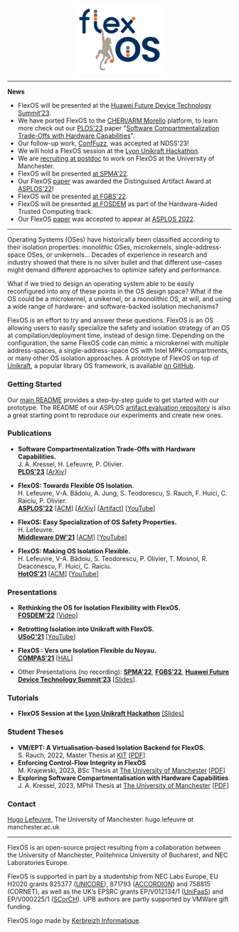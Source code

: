 <p align="center">
  <img width="200" src="https://github.com/project-flexos/project-flexos.github.io/raw/main/logo/SVG/logo-flexos-png.svg">
<link rel="shortcut icon" type="image/png" href="logo/FAVICON/flexos-favicon-8.png">
</p>

* * *
**News**
- FlexOS will be presented at the [Huawei Future Device Technology Summit’23](https://github.com/project-flexos/project-flexos.github.io/raw/main/docs/Huawei_Future_Device_Summit_Helsinki.pdf).
- We have ported FlexOS to the [CHERI/ARM Morello]([url](https://www.arm.com/architecture/cpu/morello)) platform, to learn more check out our [PLOS'23](https://plos-workshop.org/2023/) paper "[Software Compartmentalization Trade-Offs with Hardware Capabilities](https://arxiv.org/abs/2309.11332)".
- Our follow-up work, [ConfFuzz](https://conffuzz.github.io/), was accepted at NDSS'23!
- We will hold a FlexOS session at the [Lyon Unikraft Hackathon](https://unikraft.org/community/hackathons/2022-05-lyon/).
- We are [recruiting at postdoc](https://www.jobs.manchester.ac.uk/displayjob.aspx?jobid=22071) to work on FlexOS at the University of Manchester.
- FlexOS will be presented [at SPMA'22](https://sites.google.com/view/spma22eurosys/home).
- Our FlexOS [paper](https://arxiv.org/abs/2112.06566) was awarded the Distinguised Artifact Award at [ASPLOS'22](https://asplos-conference.org/)!
- FlexOS will be presented [at FGBS'22](https://www.betriebssysteme.org/aktivitaeten/treffen/2022-hamburg/programm/).
- FlexOS will be presented [at FOSDEM](https://fosdem.org/2022/schedule/event/tee_flexos/) as part of the Hardware-Aided Trusted Computing track.
- Our FlexOS [paper](https://arxiv.org/abs/2112.06566) was accepted to appear
at [ASPLOS 2022](https://asplos-conference.org/).

* * *

Operating Systems (OSes) have historically been classified according to their isolation properties: monolithic OSes, microkernels, single-address-space OSes, or unikernels... Decades of experience in research and industry showed that there is no silver bullet and that different use-cases might demand different approaches to optimize safety and performance.

What if we tried to design an operating system able to be easily reconfigured into any of these points in the OS design space? What if the OS could be a microkernel, a unikernel, or a monolithic OS, at will, and using a wide range of hardware- and software-backed isolation mechanisms?

FlexOS is an effort to try and answer these questions. FlexOS is an OS allowing users to easily specialize the safety and isolation strategy of an OS at compilation/deployment time, instead of design time. Depending on the configuration, the same FlexOS code can mimic a microkernel with multiple address-spaces, a single-address-space OS with Intel MPK compartments, or many other OS isolation approaches. A prototype of FlexOS on top of [Unikraft](https://unikraft.org/), a popular library OS framework, is available [on GitHub](https://github.com/project-flexos/unikraft).

### Getting Started

Our [main README](https://github.com/project-flexos/unikraft) provides a step-by-step guide to get started with our prototype. The README of our ASPLOS [artifact evaluation repository](https://github.com/project-flexos/asplos22-ae) is also a great starting point to reproduce our experiments and create new ones.

### Publications

* **Software Compartmentalization Trade-Offs with Hardware Capabilities.**<br/>J. A. Kressel, H. Lefeuvre, P. Olivier.<br/>[**PLOS'23**](https://www.plos-workshop.org/2023/) [[ArXiv](https://arxiv.org/abs/2309.11332)]

* **FlexOS: Towards Flexible OS Isolation.**<br/>H. Lefeuvre, V-A. Bădoiu, A. Jung, S. Teodorescu, S. Rauch, F. Huici, C. Raiciu, P. Olivier.<br/>[**ASPLOS'22**](https://asplos-conference.org/) [[ACM](https://dl.acm.org/doi/10.1145/3503222.3507759)] [[ArXiv](https://arxiv.org/abs/2112.06566)] [[Artifact](https://github.com/project-flexos/asplos22-ae)] [[YouTube](https://www.youtube.com/watch?v=fKkV4yp97Wc)]

* **FlexOS: Easy Specialization of OS Safety Properties.**<br/>H. Lefeuvre.<br/>[**Middleware DW'21**](https://middleware-conf.github.io/2021/call-for-doctoral-symposium/) [[ACM](https://dl.acm.org/doi/abs/10.1145/3491087.3493683)] [[YouTube](https://www.youtube.com/watch?v=jH9sNBuvp0Q)]

* **FlexOS: Making OS Isolation Flexible.**<br/>H. Lefeuvre, V-A. Bădoiu, S. Teodorescu, P. Olivier, T. Mosnoi, R. Deaconescu, F. Huici, C. Raiciu.<br/>[**HotOS'21**](https://sigops.org/s/conferences/hotos/2021/) [[ACM](https://dl.acm.org/doi/abs/10.1145/3458336.3465292)] [[YouTube](https://www.youtube.com/watch?v=0abQORrJLS4)]

### Presentations

* **Rethinking the OS for Isolation Flexibility with FlexOS.**<br/>[**FOSDEM'22**](https://fosdem.org/2022/schedule/event/tee_flexos/) [[Video](http://bofh.nikhef.nl/events/FOSDEM/2022/D.trusted-hardware/tee_flexos.webm)]

* **Retrotting Isolation into Unikraft with FlexOS.**<br/>[**USoC'21**](https://usoc21.unikraft.org/) [[YouTube](https://www.youtube.com/watch?v=XjVzZeq1Pww)]

* **FlexOS : Vers une Isolation Flexible du Noyau.**<br/>[**COMPAS'21**](https://2021.compas-conference.fr/) [[HAL](https://hal.archives-ouvertes.fr/hal-03283641/)]

* Other Presentations (no recording): [**SPMA'22**](https://sites.google.com/view/spma22eurosys/home), [**FGBS'22**](https://www.betriebssysteme.org/aktivitaeten/treffen/2022-hamburg/programm/), [**Huawei Future Device Technology Summit’23**](https://github.com/project-flexos/project-flexos.github.io/raw/main/docs/Huawei_Future_Device_Summit_Helsinki.pdf) [[Slides](/slides/flexos-huawei-helsinki23.pdf)].

### Tutorials

* **FlexOS Session at the [Lyon Unikraft Hackathon](https://unikraft.org/community/hackathons/2022-05-lyon/)** [[Slides]](/slides/flexos-lyon-tutorial.pdf)

### Student Theses

* **VM/EPT: A Virtualisation-based Isolation Backend for FlexOS.**<br/>S. Rauch, 2022, Master Thesis at [KIT](https://os.itec.kit.edu/index.php) [[PDF](https://os.itec.kit.edu/97_3826.php)]
* **Enforcing Control-Flow Integrity in FlexOS**<br/>M. Krajewski, 2023, BSc Thesis at [The University of Manchester](https://www.manchester.ac.uk/) [[PDF](https://github.com/project-flexos/project-flexos.github.io/raw/main/docs/mateusz-krajewski-report.pdf)]
* **Exploring Software Compartmentalisation with Hardware Capabilities**<br/>J. A. Kressel, 2023, MPhil Thesis at [The University of Manchester](https://www.manchester.ac.uk/) [[PDF](https://pure.manchester.ac.uk/ws/portalfiles/portal/280560037/FULL_TEXT.PDF)]

### Contact

[Hugo Lefeuvre](https://owl.eu.com), The University of Manchester: hugo.lefeuvre *at* manchester.ac.uk

* * *

FlexOS is an open-source project resulting from a collaboration between the University of Manchester, Politehnica University of Bucharest, and NEC Laboratories Europe.

FlexOS is supported in part by a studentship from NEC Labs Europe, EU H2020 grants 825377 ([UNICORE](https://unicore-project.eu/)), 871793 ([ACCORDION](https://www.accordion-project.eu/)) and 758815 (CORNET), as well as the UK’s EPSRC grants EP/V012134/1 ([UniFaaS](https://gow.epsrc.ukri.org/NGBOViewGrant.aspx?GrantRef=EP/V012134/1)) and EP/V000225/1 ([SCorCH](https://scorch-project.github.io/)). UPB authors are partly supported by VMWare gift funding.

FlexOS logo made by [Kerbreizh Informatique](https://www.kerbreizh-informatique.fr/communication/).
